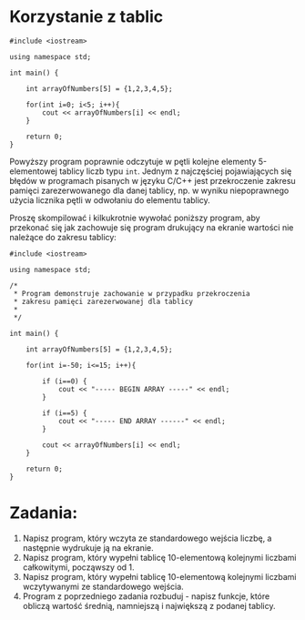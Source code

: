Korzystanie z tablic
====================

```
#include <iostream>

using namespace std;

int main() {

    int arrayOfNumbers[5] = {1,2,3,4,5};

    for(int i=0; i<5; i++){
        cout << arrayOfNumbers[i] << endl;
    }

    return 0;
}
```

Powyższy program poprawnie odczytuje w pętli kolejne elementy 5-elementowej tablicy liczb typu ``int``.
Jednym z najczęściej pojawiających się błędów w programach pisanych w języku C/C++ jest przekroczenie
zakresu pamięci zarezerwowanego dla danej tablicy, np. w wyniku niepoprawnego użycia licznika pętli w 
odwołaniu do elementu tablicy.


Proszę skompilować i kilkukrotnie wywołać poniższy program, aby przekonać się jak zachowuje się program
drukujący na ekranie wartości nie należące do zakresu tablicy:


```
#include <iostream>

using namespace std;

/*
 * Program demonstruje zachowanie w przypadku przekroczenia 
 * zakresu pamięci zarezerwowanej dla tablicy
 *
 */

int main() {

    int arrayOfNumbers[5] = {1,2,3,4,5};

    for(int i=-50; i<=15; i++){
 
        if (i==0) { 
            cout << "----- BEGIN ARRAY -----" << endl;
        }

        if (i==5) {
            cout << "----- END ARRAY ------" << endl;
        }

        cout << arrayOfNumbers[i] << endl;
    }

    return 0;
}
```

Zadania:
=======

1. Napisz program, który wczyta ze standardowego wejścia liczbę, a następnie wydrukuje ją na ekranie.
2. Napisz program, który wypełni tablicę 10-elementową kolejnymi liczbami całkowitymi, począwszy od 1.
3. Napisz program, który wypełni tablicę 10-elementową kolejnymi liczbami wczytywanymi ze standardowego wejścia.
4. Program z poprzedniego zadania rozbuduj - napisz funkcje, które obliczą wartość średnią, namniejszą i największą z podanej tablicy.
